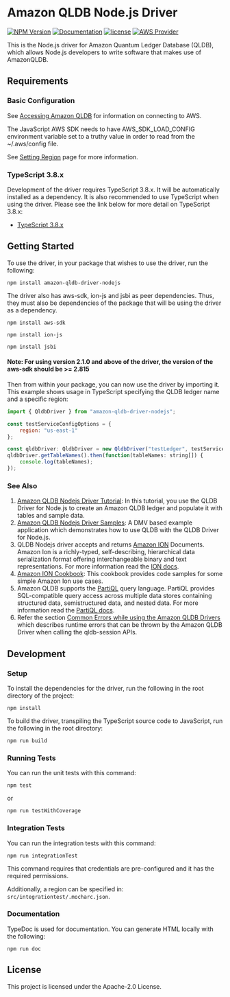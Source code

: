 # Amazon QLDB Node.js Driver

[![NPM Version](https://img.shields.io/badge/npm-v2.2.0-green)](https://www.npmjs.com/package/amazon-qldb-driver-nodejs)
[![Documentation](https://img.shields.io/badge/docs-api-green.svg)](https://docs.aws.amazon.com/qldb/latest/developerguide/getting-started.nodejs.html)
[![license](https://img.shields.io/badge/license-Apache%202.0-blue)](https://github.com/awslabs/amazon-qldb-driver-nodejs/blob/master/LICENSE)
[![AWS Provider](https://img.shields.io/badge/provider-AWS-orange?logo=amazon-aws&color=ff9900)](https://aws.amazon.com/qldb/)

This is the Node.js driver for Amazon Quantum Ledger Database (QLDB), which allows Node.js developers to write software that makes use of AmazonQLDB.

## Requirements

### Basic Configuration

See [Accessing Amazon QLDB](https://docs.aws.amazon.com/qldb/latest/developerguide/accessing.html) for information on connecting to AWS.

The JavaScript AWS SDK needs to have AWS_SDK_LOAD_CONFIG environment variable set to a truthy value in order to read
from the ~/.aws/config file.

See [Setting Region](https://docs.aws.amazon.com/sdk-for-javascript/v2/developer-guide/setting-region.html) page for more information.

### TypeScript 3.8.x

Development of the driver requires TypeScript 3.8.x. It will be automatically installed as a dependency. It is also recommended to use TypeScript when using the driver.
Please see the link below for more detail on TypeScript 3.8.x:

* [TypeScript 3.8.x](https://www.npmjs.com/package/typescript)



## Getting Started

To use the driver, in your package that wishes to use the driver, run the following:

```npm install amazon-qldb-driver-nodejs```

The driver also has aws-sdk, ion-js and jsbi as peer dependencies. Thus, they must also be dependencies of the package that will be using the driver as a dependency.

```npm install aws-sdk```

```npm install ion-js```

```npm install jsbi```

#### Note: For using version 2.1.0 and above of the driver, the version of the aws-sdk should be >= 2.815

Then from within your package, you can now use the driver by importing it. This example shows usage in TypeScript specifying the QLDB ledger name and a specific region:

```javascript
import { QldbDriver } from "amazon-qldb-driver-nodejs";

const testServiceConfigOptions = {
    region: "us-east-1"
};

const qldbDriver: QldbDriver = new QldbDriver("testLedger", testServiceConfigOptions);
qldbDriver.getTableNames().then(function(tableNames: string[]) {
    console.log(tableNames);
});
```

### See Also

1. [Amazon QLDB Nodejs Driver Tutorial](https://docs.aws.amazon.com/qldb/latest/developerguide/getting-started.nodejs.html): In this tutorial, you use the QLDB Driver for Node.js to create an Amazon QLDB ledger and populate it with tables and sample data.
2. [Amazon QLDB Nodejs Driver Samples](https://github.com/aws-samples/amazon-qldb-dmv-sample-nodejs): A DMV based example application which demonstrates how to use QLDB with the QLDB Driver for Node.js.
3. QLDB Nodejs driver accepts and returns [Amazon ION](http://amzn.github.io/ion-docs/) Documents. Amazon Ion is a richly-typed, self-describing, hierarchical data serialization format offering interchangeable binary and text representations. For more information read the [ION docs](http://amzn.github.io/ion-docs/docs.html).
4. [Amazon ION Cookbook](http://amzn.github.io/ion-docs/guides/cookbook.html): This cookbook provides code samples for some simple Amazon Ion use cases.
5. Amazon QLDB supports the [PartiQL](https://partiql.org/) query language. PartiQL provides SQL-compatible query access across multiple data stores containing structured data, semistructured data, and nested data. For more information read the [PartiQL docs](https://partiql.org/docs.html).
6. Refer the section [Common Errors while using the Amazon QLDB Drivers](https://docs.aws.amazon.com/qldb/latest/developerguide/driver-errors.html) which describes runtime errors that can be thrown by the Amazon QLDB Driver when calling the qldb-session APIs.


## Development

### Setup

To install the dependencies for the driver, run the following in the root directory of the project:

```npm install```

To build the driver, transpiling the TypeScript source code to JavaScript, run the following in the root directory:

```npm run build```

### Running Tests

You can run the unit tests with this command:

```npm test```

or

```npm run testWithCoverage```

### Integration Tests

You can run the integration tests with this command:

```npm run integrationTest```

This command requires that credentials are pre-configured and it has the required permissions.

Additionally, a region can be specified in: `src/integrationtest/.mocharc.json`.

### Documentation 

TypeDoc is used for documentation. You can generate HTML locally with the following:

```npm run doc```

## License

This project is licensed under the Apache-2.0 License.

